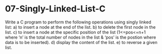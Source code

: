 # 07-Singly-Linked-List-C

Write a C program to perform the following operations using singly linked list:
	a) to insert a node at the end of the list.
	b) to delete the first node in the list.
	c) to insert a node at the specific position of the list (1<=pos<=n+1 where ‘n’ is the total 	number of nodes in the list & ‘pos’ is the postion where data is to be inserted).
	d) display the content of the list.
	e) to reverse a given list.

